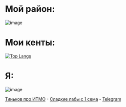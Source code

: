 
# Мой район:
![image](https://github.com/drlinggg/drlinggg/assets/124909828/13b6d9e3-2e12-43fd-9002-634282c84e2d)

# Мои кенты:
[![Top Langs](https://github-readme-stats.vercel.app/api/top-langs/?username=drlinggg&layout=compact&theme=vision-friendly-dark)](https://github.com/anuraghazra/github-readme-stats)

# Я:
![image](https://github.com/drlinggg/drlinggg/assets/124909828/4ff10600-e537-46c9-a18e-06f5dfcc8251)

[Тиньков про ИТМО](https://www.youtube.com/watch?v=pdjEya1uypM&ab_channel=qwerty) - [Сладкие лабы с 1 сема](https://github.com/drlinggg/labs) - [Telegram](https://t.me/iwdhmp)
